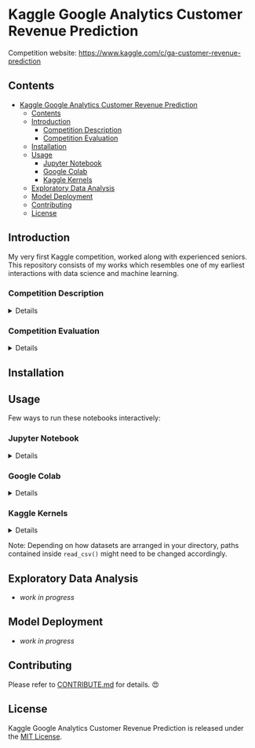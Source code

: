 # Kaggle Google Analytics Customer Revenue Prediction
Competition website: https://www.kaggle.com/c/ga-customer-revenue-prediction

## Contents
- [Kaggle Google Analytics Customer Revenue Prediction](#kaggle-google-analytics-customer-revenue-prediction)
  - [Contents](#contents)
  - [Introduction](#introduction)
    - [Competition Description](#competition-description)
    - [Competition Evaluation](#competition-evaluation)
  - [Installation](#installation)
  - [Usage](#usage)
    - [Jupyter Notebook](#jupyter-notebook)
    - [Google Colab](#google-colab)
    - [Kaggle Kernels](#kaggle-kernels)
  - [Exploratory Data Analysis](#exploratory-data-analysis)
  - [Model Deployment](#model-deployment)
  - [Contributing](#contributing)
  - [License](#license)

## Introduction
My very first Kaggle competition, worked along with experienced seniors. This repository consists of my works which resembles one of my earliest interactions with data science and machine learning.

### Competition Description
<details>
<summary>Details</summary>
  
>The 80/20 rule has proven true for many businesses–only a small percentage of customers produce most of the revenue. As such, marketing teams are challenged to make appropriate investments in promotional strategies.
>
> RStudio, the developer of free and open tools for R and enterprise-ready products for teams to scale and share work, has partnered with Google Cloud and Kaggle to demonstrate the business impact that thorough data analysis can have.
>
> In this competition, you’re challenged to analyze a Google Merchandise Store (also known as GStore, where Google swag is sold) customer dataset to predict revenue per customer. Hopefully, the outcome will be more actionable operational changes and a better use of marketing budgets for those companies who choose to use data analysis on top of GA data.

*from [competition website...](https://www.kaggle.com/c/ga-customer-revenue-prediction)*

</details>

### Competition Evaluation
<details>
<summary>Details</summary>
  
> #### Root Mean Squared Error (RMSE)
> Submissions are scored on the root mean squared error. RMSE is defined as:
>
> <p align="center">
> <img src="https://latex.codecogs.com/gif.latex?RMSE=\sqrt{\frac{1}{n}\sum_{i=1}^{n}\left(y_{i}-\hat{y}_{i}\right)^{2}}" title="RMSE=\sqrt{\frac{1}{n}\sum_{i=1}^{n}\left(y_{i}-\hat{y}_{i}\right)^{2}}" />
> </p>
>
> where y hat is the natural log of the predicted revenue for a customer and y is the natural log of the actual summed revenue value plus one.
>
> #### Submission File
> For each `fullVisitorId` in the test set, you must predict the **natural log** of their total revenue in `PredictedLogRevenue`. The submission file should contain a header and have the following format:
> ``` markdown
> fullVisitorId,PredictedLogRevenue
> 0000000259678714014,0
> 0000049363351866189,0
> 0000053049821714864,0
> etc.
> ```

*from [competition website...](https://www.kaggle.com/c/ga-customer-revenue-prediction)*

</details>

## Installation

## Usage
Few ways to run these notebooks interactively:

### Jupyter Notebook
<details>
<summary>Details</summary>
  
1. Download this repository in a zip file by clicking [here](https://github.com/y33-j3T/Kaggle-PUBG-Finish-Placement-Prediction/archive/master.zip) or execute this from the terminal: 
```
git clone https://github.com/y33-j3T/Kaggle-PUBG-Finish-Placement-Prediction.git 
```
2. Download the datasets at [competition website - data](https://www.kaggle.com/c/pubg-finish-placement-prediction/data).
3. Put both downloads in the same directory and unzip them.
4. For cleanliness, create a new folder **input** and put the datasets (with `.csv` extensions) into it.
4. Open Anaconda Prompt.
5. Navigate to the **repository folder** with
```
cd [path address]
```
6. Create a virtual environment with
```
conda create -n [environment name] python=3.7
```
7. Activate the environment with 
```
activate [environment name]
```
8. Install the required dependencies with
```
pip install -r requirements.txt
```
9. Execute Jupyter Notebook from the command line or terminal with
```
jupyter notebook
```
10. Click on files with `.ipynb` extension on the Jupyter Notebook dasboard and enjoy!
11. When you're done, deactivate the virtual environment with 
```
deactivate
```

</details>

### Google Colab
<details>
<summary>Details</summary>

1. Download the datasets at [competition website - data](https://www.kaggle.com/c/pubg-finish-placement-prediction/data).
2. Put all downloads in the same directory and unzip them.
3. For cleanliness, create a new folder **input** and put the datasets (with `.csv` extensions) into it.
4. Click on any model you want work with at the [**Model Deployment**](#Model-Deployment) section.
5. Copy the link of the page and paste it into the search bar of a new page.
6. Replace `https://github.com` with `colab.research.google.com/github` and hit enter.
7. Go to the sidebar, click on **Files** > **Upload**.
8. Upload all contents in the **input** folder.
9. You may now run the notebook.
10. Once you are done, remember to save the notebook somewhere.
  
</details>

### Kaggle Kernels
<details>
<summary>Details</summary>
  
1. Download this repository in a zip file by clicking [here](https://github.com/y33-j3T/Kaggle-PUBG-Finish-Placement-Prediction/archive/master.zip) or execute this from the terminal: 
```
git clone https://github.com/y33-j3T/Kaggle-PUBG-Finish-Placement-Prediction.git 
```
2. Unzip your download.
3. Go to [competition website - kernels](https://www.kaggle.com/c/pubg-finish-placement-prediction/kernels).
4. Click on **New Kernel**.
5. Select **Notebook**.
6. Click on **File** > **Upload Notebook**.
7. Upload any file with `.ipynb` extension that you want to work with from your downloaded repository and enjoy!
8. Once you are done, remember to click on **Commit**.

</details>

Note: Depending on how datasets are arranged in your directory, paths contained inside `read_csv()` might need to be changed accordingly.


## Exploratory Data Analysis
- *work in progress*

## Model Deployment
- *work in progress*

## Contributing
Please refer to [CONTRIBUTE.md](./CONTRIBUTE.md) for details. :heart_eyes:

## License
Kaggle Google Analytics Customer Revenue Prediction is released under the [MIT License](./LICENSE).